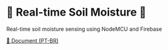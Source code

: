 # :seedling: Real-time Soil Moisture :seedling:

Real-time soil moisture sensing using NodeMCU and Firebase

[📑 Document (PT-BR)](https://drive.google.com/file/d/1zB9DE51rqrBGq1AfeP0QTntwUyFR6xUm/view?usp=sharing)
